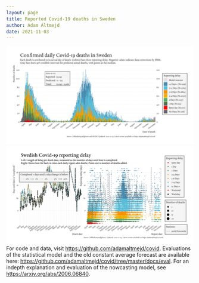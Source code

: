 ```yaml
---
layout: page
title: Reported Covid-19 deaths in Sweden
author: Adam Altmejd
date: 2021-11-03
---
```


![Graph of Swedish Covid-19 deaths with reporting delay.](deaths_lag_sweden_2021-11-03.png "Swedish Covid-19 deaths.")
![Graph of Swedish Covid-19 reporting delay in daily deaths.](lag_trend_sweden_2021-11-03.png "Trend in Swedish Covid-19 mortality reporting delay.")
For code and data, visit <https://github.com/adamaltmejd/covid>.
Evaluations of the statistical model and the old constant average forecast are available here: <https://github.com/adamaltmejd/covid/tree/master/docs/eval>.
For an indepth explanation and evaluation of the nowcasting model, see <https://arxiv.org/abs/2006.06840>.
